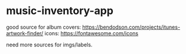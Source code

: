 # music-inventory-app
good source for album covers: https://bendodson.com/projects/itunes-artwork-finder/
icons: https://fontawesome.com/icons

need more sources for imgs/labels. 